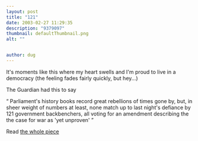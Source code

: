 ```yaml
---
layout: post
title: "121"
date: 2003-02-27 11:29:35
description: "9379097"
thumbnail: defaultThumbnail.png
alt: ""


author: dug
---
```


<p>It's moments like this where my heart swells and I'm proud to live in a democracy (the feeling fades fairly quickly, but hey...)</p>

<p>The Guardian had this to say</p>

<p><q> Parliament's history books record great rebellions of times gone by, but, in sheer weight of numbers at least, none match up to last night's defiance by 121 government backbenchers, all voting for an amendment describing the the case for war as 'yet unproven' </q></p>

<p>Read <a href="http://politics.guardian.co.uk/commons/story/ 0,9061,903831,00.html">the whole piece</a></p>
